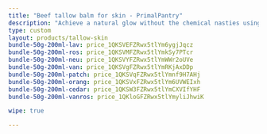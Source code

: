 ```yaml
---
title: "Beef tallow balm for skin - PrimalPantry"
description: "Achieve a natural glow without the chemical nasties using beef tallow balm for skin from PrimalPantry"
type: custom
layout: products/tallow-skin
bundle-50g-200ml-lav: price_1QKSVEFZRwx5tlYm6ygjJqcz
bundle-50g-200ml-ros: price_1QKSVMFZRwx5tlYmkSy7PTcr
bundle-50g-200ml-neu: price_1QKSVYFZRwx5tlYmWWr2oUVe
bundle-50g-200ml-van: price_1QKSVgFZRwx5tlYmRKjAxDDp
bundle-50g-200ml-patch: price_1QKSVqFZRwx5tlYmnf9H7AHj
bundle-50g-200ml-orang: price_1QKSVxFZRwx5tlYm6UVWEIxh
bundle-50g-200ml-cedar: price_1QKSW3FZRwx5tlYmCXVIfYHF
bundle-50g-200ml-vanros: price_1QKloGFZRwx5tlYmyliJhwiK

wipe: true

---
```




